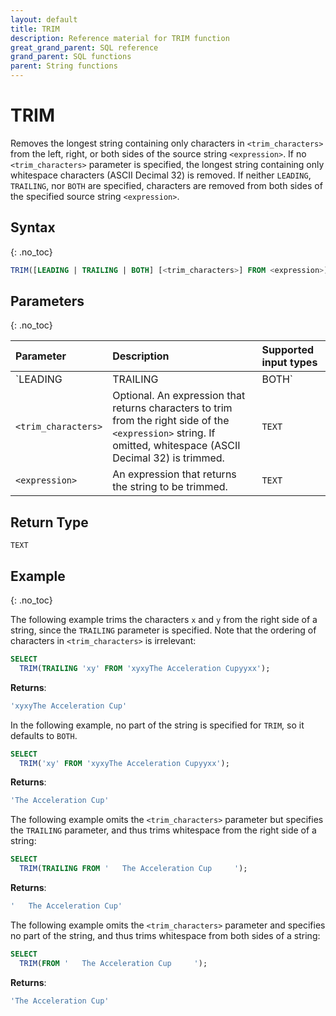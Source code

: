 ```yaml
---
layout: default
title: TRIM
description: Reference material for TRIM function
great_grand_parent: SQL reference
grand_parent: SQL functions
parent: String functions
---
```


# TRIM

Removes the longest string containing only characters in `<trim_characters>` from the left, right, or both sides of the source string `<expression>`. If no `<trim_characters>` parameter is specified, the longest string containing only whitespace characters (ASCII Decimal 32) is removed. If neither `LEADING`, `TRAILING`, nor `BOTH` are specified, characters are removed from both sides of the specified source string `<expression>`.

## Syntax
{: .no_toc}

```sql
TRIM([LEADING | TRAILING | BOTH] [<trim_characters>] FROM <expression>)
```

## Parameters
{: .no_toc}

| Parameter | Description                         |Supported input types |
| :--------- | :----------------------------------- | :---------------------|
| `LEADING | TRAILING | BOTH` | Optional. Specifies from which part or parts of the `<expression>` to remove the specified `<trim_characters>`. | If omitted, this defaults to `BOTH`.<br><br>`LEADING` - trims from the beginning of the specified string<br><br>`TRAILING` - trims from the end of the specified string. <br><br>`BOTH` - trims from the beginning and the end of the specified string. |
| `<trim_characters>`                | Optional. An expression that returns characters to trim from the right side of the `<expression>` string. If omitted, whitespace (ASCII Decimal 32) is trimmed.  | 	`TEXT` |
| `<expression>`                 | An expression that returns the string to be trimmed.        | `TEXT` |

## Return Type
`TEXT`

## Example
{: .no_toc}

The following example trims the characters `x` and `y` from the right side of a string, since the `TRAILING` parameter is specified. Note that the ordering of characters in `<trim_characters>` is irrelevant:

```sql
SELECT
  TRIM(TRAILING 'xy' FROM 'xyxyThe Acceleration Cupyyxx');
```

**Returns**:

```sql
'xyxyThe Acceleration Cup'
```

In the following example, no part of the string is specified for `TRIM`, so it defaults to `BOTH`.

```sql
SELECT
  TRIM('xy' FROM 'xyxyThe Acceleration Cupyyxx');
```

**Returns**:

```sql
'The Acceleration Cup'
```

The following example omits the `<trim_characters>` parameter but specifies the `TRAILING` parameter, and thus trims whitespace from the right side of a string: 

```sql
SELECT
  TRIM(TRAILING FROM '   The Acceleration Cup     ');
```

**Returns**:

```sql
'   The Acceleration Cup'
```

The following example omits the `<trim_characters>` parameter and specifies no part of the string, and thus trims whitespace from both sides of a string: 

```sql
SELECT
  TRIM(FROM '   The Acceleration Cup     ');
```

**Returns**:

```sql
'The Acceleration Cup'
```

